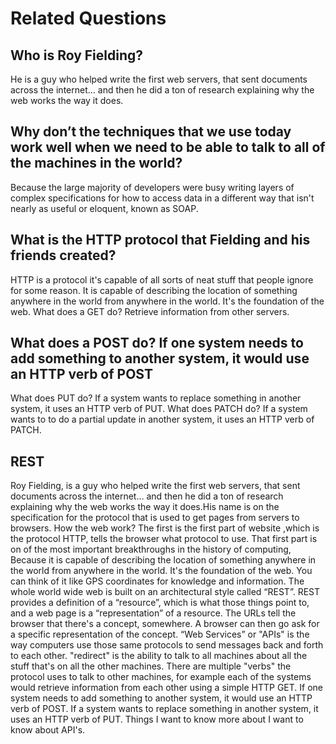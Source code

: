 # Related Questions

## Who is Roy Fielding?

He is a guy who helped write the first web servers, that sent documents across the internet… and then he did a ton of research explaining why the web works the way it does.

## Why don’t the techniques that we use today work well when we need to be able to talk to all of the machines in the world?

Because the large majority of developers were busy writing layers of complex specifications for how to access data in a different way that isn't nearly as useful or eloquent, known as SOAP.

## What is the HTTP protocol that Fielding and his friends created?

HTTP is a protocol it's capable of all sorts of neat stuff that people ignore for some reason. It is capable of describing the location of something anywhere in the world from anywhere in the world. It's the foundation of the web.
What does a GET do? Retrieve information from other servers.

## What does a POST do? If one system needs to add something to another system, it would use an HTTP verb of POST

What does PUT do? If a system wants to replace something in another system, it uses an HTTP verb of PUT.
What does PATCH do? If a system wants to to do a partial update in another system, it uses an HTTP verb of PATCH.

## REST

Roy Fielding, is a guy who helped write the first web servers, that sent documents across the internet… and then he did a ton of research explaining why the web works the way it does.His name is on the specification for the protocol that is used to get pages from servers to browsers.
How the web work? The first is the first part of website ,which is the protocol HTTP, tells the browser what protocol to use.
That first part is on of the most important breakthroughs in the history of computing, Because it is capable of describing the location of something anywhere in the world from anywhere in the world. It's the foundation of the web. You can think of it like GPS coordinates for knowledge and information.
The whole world wide web is built on an architectural style called “REST”. REST provides a definition of a “resource”, which is what those things point to, and a web page is a “representation” of a resource.
The URLs tell the browser that there's a concept, somewhere. A browser can then go ask for a specific representation of the concept.
“Web Services” or "APIs" is the way computers use those same protocols to send messages back and forth to each other.
"redirect" is the ability to talk to all machines about all the stuff that's on all the other machines.
There are multiple "verbs" the protocol uses to talk to other machines, for example each of the systems would retrieve information from each other using a simple HTTP GET. If one system needs to add something to another system, it would use an HTTP verb of POST. If a system wants to replace something in another system, it uses an HTTP verb of PUT.
Things I want to know more about
I want to know about API's.
